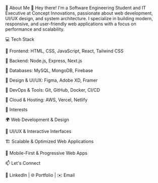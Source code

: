 🚀 About Me
👋 Hey there! I'm a Software Engineering Student and IT Executive at Concept Innovations, passionate about web development, UI/UX design, and system architecture. I specialize in building modern, responsive, and user-friendly web applications with a focus on performance and scalability.

💻 Tech Stack

🔹 Frontend: HTML, CSS, JavaScript, React, Tailwind CSS

🔹 Backend: Node.js, Express, Next.js

🔹 Databases: MySQL, MongoDB, Firebase

🔹 Design & UI/UX: Figma, Adobe XD, Framer

🔹 DevOps & Tools: Git, GitHub, Docker, CI/CD

🔹 Cloud & Hosting: AWS, Vercel, Netlify


🎯 Interests

🌍 Web Development & Design

🎨 UI/UX & Interactive Interfaces

🏗️ Scalable & Optimized Web Applications

📱 Mobile-First & Progressive Web Apps

📫 Let's Connect

💼 LinkedIn | 🌐 Portfolio | ✉️ Email
